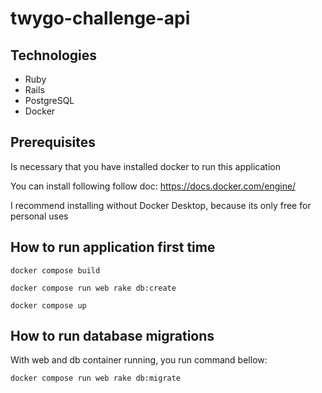 # twygo-challenge-api

## Technologies
- Ruby
- Rails
- PostgreSQL
- Docker

## Prerequisites
Is necessary that you have installed docker to run this application

You can install following follow doc: https://docs.docker.com/engine/

I recommend installing without Docker Desktop, because its only free for personal uses

## How to run application first time
`docker compose build`

`docker compose run web rake db:create`

`docker compose up`

## How to run database migrations
With web and db container running, you run command bellow:

`docker compose run web rake db:migrate`
